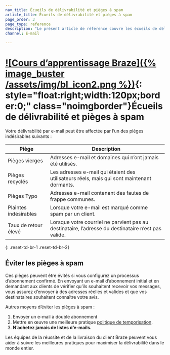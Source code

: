 ```yaml
---
nav_title: Écueils de délivrabilité et pièges à spam
article_title: Écueils de délivrabilité et pièges à spam
page_order: 3
page_type: reference
description: "Le présent article de référence couvre les écueils de délivrabilité de courriels potentiels, les pièges à spam et la manière de les éviter."
channel: E-mail

---
```


# [![Cours d’apprentissage Braze]({% image_buster /assets/img/bl_icon2.png %})](https://learning.braze.com/email-onboarding-for-pro-and-enterprise-achieving-high-deliverability){: style="float:right;width:120px;border:0;" class="noimgborder"}Écueils de délivrabilité et pièges à spam

Votre délivrabilité par e-mail peut être affectée par l’un des pièges indésirables suivants :

|Piège|Description|
|---|---|
|Pièges vierges | Adresses e-mail et domaines qui n’ont jamais été utilisés. |
|Pièges recyclés | Les adresses e-mail qui étaient des utilisateurs réels, mais qui sont maintenant dormants. |
|Pièges Typo | Adresses e-mail contenant des fautes de frappe communes. |
|Plaintes indésirables | Lorsque votre e-mail est marqué comme spam par un client. |
|Taux de retour élevé | Lorsque votre courriel ne parvient pas au destinataire, l’adresse du destinataire n’est pas valide.|
{: .reset-td-br-1 .reset-td-br-2}

## Éviter les pièges à spam

Ces pièges peuvent être évités si vous configurez un processus d’abonnement confirmé. En envoyant un e-mail d’abonnement initial et en demandant aux clients de vérifier qu’ils souhaitent recevoir vos messages, vous assurez d’envoyer à des adresses réelles et valides et que vos destinataires souhaitent connaître votre avis.

Autres moyens d’éviter les pièges à spam :

1. Envoyer un e-mail à double abonnement
2. Mettre en œuvre une meilleure pratique [politique de temporisation]({{site.baseurl}}/user_guide/message_building_by_channel/email/best_practices/sunset_policies/).
3. **N’achetez jamais de listes d’e-mails.**

Les équipes de la réussite et de la livraison du client Braze peuvent vous aider à suivre les meilleures pratiques pour maximiser la délivrabilité dans le monde entier.
